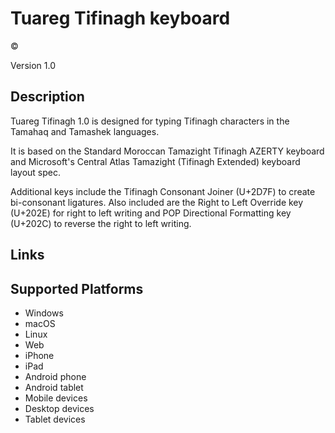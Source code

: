 Tuareg Tifinagh keyboard
==============

©

Version 1.0

Description
-----------

Tuareg Tifinagh 1.0 is designed for typing Tifinagh characters in the Tamahaq and Tamashek languages. 

It is based on the Standard Moroccan Tamazight Tifinagh AZERTY keyboard and Microsoft's Central Atlas Tamazight (Tifinagh Extended) keyboard layout spec. 

Additional keys include the Tifinagh Consonant Joiner (U+2D7F) to create bi-consonant ligatures. Also included are the Right to Left Override key (U+202E) for right to left writing and POP Directional Formatting key (U+202C) to reverse the right to left writing.

Links
-----

Supported Platforms
-------------------
 * Windows
 * macOS
 * Linux
 * Web
 * iPhone
 * iPad
 * Android phone
 * Android tablet
 * Mobile devices
 * Desktop devices
 * Tablet devices

